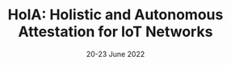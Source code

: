 ---
title: "HolA: Holistic and Autonomous Attestation for IoT Networks"
authors: "A. Visintin, F. Toffalini, E. Losiouk, M. Conti, J. Zhou."
venue: "In Proceedings of 4th International Workshop on Artificial Intelligence and Industrial Internet-of-Things Security 2022 (AIoTS2022) co-located with ACNS 2022"
type: "conference"
year: 2022
location: "Rome, Italy"
date: "20-23 June 2022"
notes: "AIoTS2022 best workshop paper"
--- 